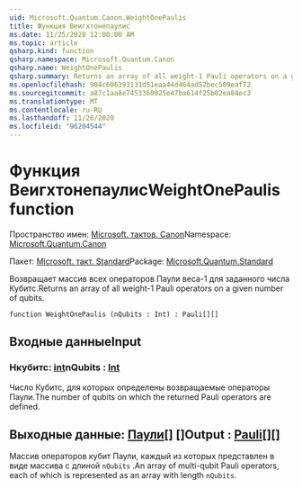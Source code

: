 ```yaml
---
uid: Microsoft.Quantum.Canon.WeightOnePaulis
title: Функция Веигхтонепаулис
ms.date: 11/25/2020 12:00:00 AM
ms.topic: article
qsharp.kind: function
qsharp.namespace: Microsoft.Quantum.Canon
qsharp.name: WeightOnePaulis
qsharp.summary: Returns an array of all weight-1 Pauli operators on a given number of qubits.
ms.openlocfilehash: 904c606393131d51eaa44d464ad52bec509eaf72
ms.sourcegitcommit: a87c1aa8e7453360025e47ba614f25b02ea84ec3
ms.translationtype: MT
ms.contentlocale: ru-RU
ms.lasthandoff: 11/26/2020
ms.locfileid: "96204544"
---
```

# <a name="weightonepaulis-function"></a><span data-ttu-id="19912-102">Функция Веигхтонепаулис</span><span class="sxs-lookup"><span data-stu-id="19912-102">WeightOnePaulis function</span></span>

<span data-ttu-id="19912-103">Пространство имен: [Microsoft. тактов. Canon](xref:Microsoft.Quantum.Canon)</span><span class="sxs-lookup"><span data-stu-id="19912-103">Namespace: [Microsoft.Quantum.Canon](xref:Microsoft.Quantum.Canon)</span></span>

<span data-ttu-id="19912-104">Пакет: [Microsoft. такт. Standard](https://nuget.org/packages/Microsoft.Quantum.Standard)</span><span class="sxs-lookup"><span data-stu-id="19912-104">Package: [Microsoft.Quantum.Standard](https://nuget.org/packages/Microsoft.Quantum.Standard)</span></span>


<span data-ttu-id="19912-105">Возвращает массив всех операторов Паули веса-1 для заданного числа Кубитс.</span><span class="sxs-lookup"><span data-stu-id="19912-105">Returns an array of all weight-1 Pauli operators on a given number of qubits.</span></span>

```qsharp
function WeightOnePaulis (nQubits : Int) : Pauli[][]
```


## <a name="input"></a><span data-ttu-id="19912-106">Входные данные</span><span class="sxs-lookup"><span data-stu-id="19912-106">Input</span></span>

### <a name="nqubits--int"></a><span data-ttu-id="19912-107">Нкубитс: [int](xref:microsoft.quantum.lang-ref.int)</span><span class="sxs-lookup"><span data-stu-id="19912-107">nQubits : [Int](xref:microsoft.quantum.lang-ref.int)</span></span>

<span data-ttu-id="19912-108">Число Кубитс, для которых определены возвращаемые операторы Паули.</span><span class="sxs-lookup"><span data-stu-id="19912-108">The number of qubits on which the returned Pauli operators are defined.</span></span>



## <a name="output--pauli"></a><span data-ttu-id="19912-109">Выходные данные: [Паули](xref:microsoft.quantum.lang-ref.pauli)[] []</span><span class="sxs-lookup"><span data-stu-id="19912-109">Output : [Pauli](xref:microsoft.quantum.lang-ref.pauli)[][]</span></span>

<span data-ttu-id="19912-110">Массив операторов кубит Паули, каждый из которых представлен в виде массива с длиной `nQubits` .</span><span class="sxs-lookup"><span data-stu-id="19912-110">An array of multi-qubit Pauli operators, each of which is represented as an array with length `nQubits`.</span></span>